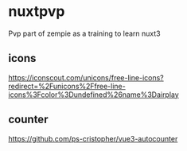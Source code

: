 # nuxtpvp
Pvp part of zempie as a training to learn nuxt3

## icons 
https://iconscout.com/unicons/free-line-icons?redirect=%2Funicons%2Ffree-line-icons%3Fcolor%3Dundefined%26name%3Dairplay

## counter
https://github.com/ps-cristopher/vue3-autocounter